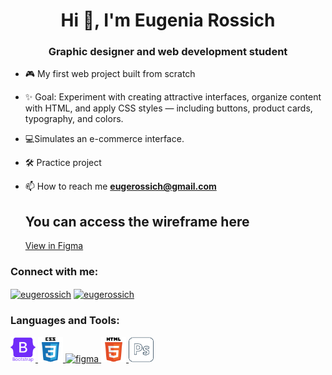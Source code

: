 
<h1 align="center">Hi 👋, I'm Eugenia Rossich</h1>
<h3 align="center">Graphic designer and web development student</h3>

- 🎮 My first web project built from scratch
- ✨ Goal: Experiment with creating attractive interfaces, organize content with HTML, and apply CSS styles — including buttons, product cards, typography, and colors.
  
- 💻Simulates an e-commerce interface.

- 🛠️ Practice project

- 📫 How to reach me **eugerossich@gmail.com**

  
  <h2> You can access the wireframe here </h2>
  <a href="https://www.figma.com/design/Lz62vWnK8yEUxziDfWcF7V/Zerion?node-id=278-617&t=O0uHKPqHIDbK2XFL-1"> View in Figma</a>


  
<h3 align="left">Connect with me:</h3>
<p align="left">
<a href="https://linkedin.com/in/euge-rossich" target="blank"><img align="center" src="https://raw.githubusercontent.com/rahuldkjain/github-profile-readme-generator/master/src/images/icons/Social/linked-in-alt.svg" alt="eugerossich" height="30" width="40" /></a>
<a href="https://www.behance.net/eugeniarossich" target="blank"><img align="center" src="https://raw.githubusercontent.com/rahuldkjain/github-profile-readme-generator/master/src/images/icons/Social/behance.svg" alt="eugerossich" height="30" width="40" /></a>
</p>

<h3 align="left">Languages and Tools:</h3>
<p align="left"> <a href="https://getbootstrap.com" target="_blank" rel="noreferrer"> <img src="https://raw.githubusercontent.com/devicons/devicon/master/icons/bootstrap/bootstrap-plain-wordmark.svg" alt="bootstrap" width="40" height="40"/> </a> <a href="https://www.w3schools.com/css/" target="_blank" rel="noreferrer"> <img src="https://raw.githubusercontent.com/devicons/devicon/master/icons/css3/css3-original-wordmark.svg" alt="css3" width="40" height="40"/> </a> <a href="https://www.figma.com/" target="_blank" rel="noreferrer"> <img src="https://www.vectorlogo.zone/logos/figma/figma-icon.svg" alt="figma" width="40" height="40"/> </a> <a href="https://www.w3.org/html/" target="_blank" rel="noreferrer"> <img src="https://raw.githubusercontent.com/devicons/devicon/master/icons/html5/html5-original-wordmark.svg" alt="html5" width="40" height="40"/> </a> <a href="https://www.photoshop.com/en" target="_blank" rel="noreferrer"> <img src="https://raw.githubusercontent.com/devicons/devicon/master/icons/photoshop/photoshop-line.svg" alt="photoshop" width="40" height="40"/> </a> </p>
